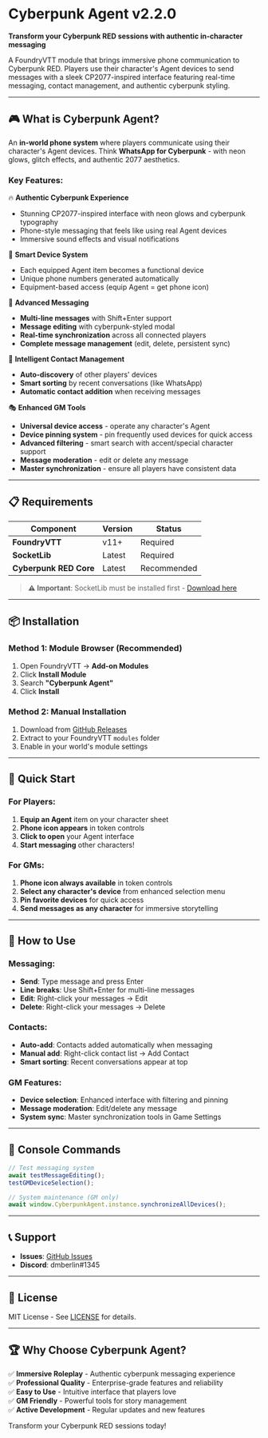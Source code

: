 # Cyberpunk Agent v2.2.0

**Transform your Cyberpunk RED sessions with authentic in-character messaging**

A FoundryVTT module that brings immersive phone communication to Cyberpunk RED. Players use their character's Agent devices to send messages with a sleek CP2077-inspired interface featuring real-time messaging, contact management, and authentic cyberpunk styling.

---

## 🎮 **What is Cyberpunk Agent?**

An **in-world phone system** where players communicate using their character's Agent devices. Think **WhatsApp for Cyberpunk** - with neon glows, glitch effects, and authentic 2077 aesthetics.

### **Key Features:**

🔥 **Authentic Cyberpunk Experience**
- Stunning CP2077-inspired interface with neon glows and cyberpunk typography
- Phone-style messaging that feels like using real Agent devices
- Immersive sound effects and visual notifications

📱 **Smart Device System**
- Each equipped Agent item becomes a functional device
- Unique phone numbers generated automatically
- Equipment-based access (equip Agent = get phone icon)

💬 **Advanced Messaging**
- **Multi-line messages** with Shift+Enter support
- **Message editing** with cyberpunk-styled modal
- **Real-time synchronization** across all connected players
- **Complete message management** (edit, delete, persistent sync)

👥 **Intelligent Contact Management**
- **Auto-discovery** of other players' devices
- **Smart sorting** by recent conversations (like WhatsApp)
- **Automatic contact addition** when receiving messages

🎭 **Enhanced GM Tools**
- **Universal device access** - operate any character's Agent
- **Device pinning system** - pin frequently used devices for quick access
- **Advanced filtering** - smart search with accent/special character support
- **Message moderation** - edit or delete any message
- **Master synchronization** - ensure all players have consistent data

---

## 📋 **Requirements**

| Component | Version | Status |
|-----------|---------|--------|
| **FoundryVTT** | v11+ | Required |
| **SocketLib** | Latest | Required |
| **Cyberpunk RED Core** | Latest | Recommended |

> **⚠️ Important**: SocketLib must be installed first - [Download here](https://github.com/farling42/foundryvtt-socketlib/releases)

---

## 📦 **Installation**

### **Method 1: Module Browser (Recommended)**
1. Open FoundryVTT → **Add-on Modules**
2. Click **Install Module**
3. Search **"Cyberpunk Agent"**
4. Click **Install**

### **Method 2: Manual Installation**
1. Download from [GitHub Releases](https://github.com/dmberlin/cyberpunk-agent/releases)
2. Extract to your FoundryVTT `modules` folder
3. Enable in your world's module settings

---

## 🚀 **Quick Start**

### **For Players:**
1. **Equip an Agent** item on your character sheet
2. **Phone icon appears** in token controls
3. **Click to open** your Agent interface
4. **Start messaging** other characters!

### **For GMs:**
1. **Phone icon always available** in token controls
2. **Select any character's device** from enhanced selection menu
3. **Pin favorite devices** for quick access
4. **Send messages as any character** for immersive storytelling

---

## 🎯 **How to Use**

### **Messaging:**
- **Send**: Type message and press Enter
- **Line breaks**: Use Shift+Enter for multi-line messages
- **Edit**: Right-click your messages → Edit
- **Delete**: Right-click your messages → Delete

### **Contacts:**
- **Auto-add**: Contacts added automatically when messaging
- **Manual add**: Right-click contact list → Add Contact
- **Smart sorting**: Recent conversations appear at top

### **GM Features:**
- **Device selection**: Enhanced interface with filtering and pinning
- **Message moderation**: Edit/delete any message
- **System sync**: Master synchronization tools in Game Settings

---

## 🧪 **Console Commands**

```javascript
// Test messaging system
await testMessageEditing();
testGMDeviceSelection();

// System maintenance (GM only)
await window.CyberpunkAgent.instance.synchronizeAllDevices();
```

---

## 📞 **Support**

- **Issues**: [GitHub Issues](https://github.com/dmberlin/cyberpunk-agent/issues)
- **Discord**: dmberlin#1345

---

## 📄 **License**

MIT License - See [LICENSE](LICENSE) for details.

---

## 🏆 **Why Choose Cyberpunk Agent?**

✅ **Immersive Roleplay** - Authentic cyberpunk messaging experience  
✅ **Professional Quality** - Enterprise-grade features and reliability  
✅ **Easy to Use** - Intuitive interface that players love  
✅ **GM Friendly** - Powerful tools for story management  
✅ **Active Development** - Regular updates and new features  

Transform your Cyberpunk RED sessions today!